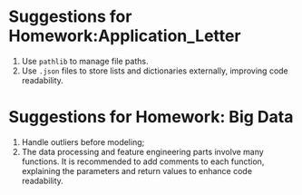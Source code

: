 # Suggestions for Homework:Application_Letter

1. Use `pathlib` to manage file paths.
2. Use `.json` files to store lists and dictionaries externally, improving code readability.

# Suggestions for Homework: Big Data

1. Handle outliers before modeling;
2. The data processing and feature engineering parts involve many functions. It is recommended to add comments to each function, explaining the parameters and return values to enhance code readability.